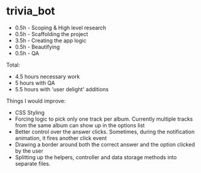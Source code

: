 trivia_bot
==========

+ 0.5h - Scoping & High level research
+ 0.5h - Scaffolding the project
+ 3.5h - Creating the app logic
+ 0.5h - Beautifying
+ 0.5h - QA

Total:

+ 4.5 hours necessary work
+ 5 hours with QA
+ 5.5 hours with 'user delight' additions


Things I would improve:

- CSS Styling
- Forcing logic to pick only one track per album. Currently multiple tracks from the same album can show up in the options list
- Better control over the answer clicks. Sometimes, during the notification animation, it fires another click event
- Drawing a border around both the correct answer and the option clicked by the user
- Splitting up the helpers, controller and data storage methods into separate files.